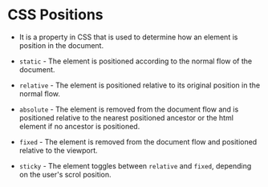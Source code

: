 # CSS Positions

- It is a property in CSS that is used to determine how an element is position in the document.

- `static` - The element is positioned according to the normal flow of the document.

- `relative` - The element is positioned relative to its original position in the normal flow.

- `absolute` - The element is removed from the document flow and is positioned relative to the nearest positioned ancestor or the html element if no ancestor is positioned.

- `fixed` - The element is removed from the document flow and positioned relative to the viewport.

- `sticky` - The element toggles between `relative` and `fixed`, depending on the user's scrol position.
